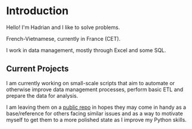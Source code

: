 # Introduction
Hello! I'm Hadrian and I like to solve problems. 

French-Vietnamese, currently in France (CET). 

I work in data management, mostly through Excel and some SQL.

## Current Projects
I am currently working on small-scale scripts that aim to automate or otherwise improve data management processes, perform basic ETL and prepare the data for analysis. 

I am leaving them on a [public repo](https://github.com/paxhadriana/Data-Tools) in hopes they may come in handy as a base/reference for others facing similar issues and as a way to motivate myself to get them to a more polished state as I improve my Python skills.
